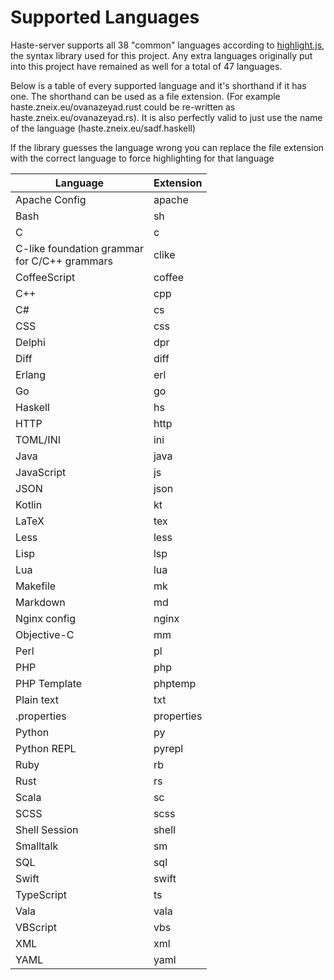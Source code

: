 # Supported Languages
Haste-server supports all 38 "common" languages according to [highlight.js](https://highlightjs.org/), the syntax library used for this project.
Any extra languages originally put into this project have remained as well for a total of 47 languages.

Below is a table of every supported language and it's shorthand if it has one. The shorthand can be used as a file extension.
(For example haste.zneix.eu/ovanazeyad.rust could be re-written as haste.zneix.eu/ovanazeyad.rs).
It is also perfectly valid to just use the name of the language (haste.zneix.eu/sadf.haskell)

If the library guesses the language wrong you can replace the file extension with the correct language to force highlighting for that language

| Language | Extension |
|----------|-----------|
| Apache Config | apache
| Bash | sh
| C | c
|  C-like foundation grammar<br>for C/C++ grammars | clike
| CoffeeScript | coffee
| C++ | cpp
| C# | cs
| CSS | css
| Delphi | dpr
| Diff | diff
| Erlang | erl
| Go | go
| Haskell | hs
| HTTP | http
| TOML/INI | ini
| Java | java
| JavaScript | js
| JSON | json
| Kotlin | kt
| LaTeX | tex
| Less | less
| Lisp | lsp
| Lua | lua
| Makefile | mk
| Markdown | md
| Nginx config | nginx
| Objective-C | mm
| Perl | pl
| PHP | php 
| PHP Template | phptemp
| Plain text | txt
| .properties | properties
| Python | py
| Python REPL | pyrepl
| Ruby | rb
| Rust | rs
| Scala | sc
| SCSS | scss
| Shell Session | shell
| Smalltalk | sm
| SQL | sql
| Swift | swift
| TypeScript | ts
| Vala | vala
| VBScript | vbs
| XML | xml 
| YAML | yaml
